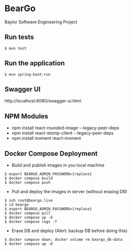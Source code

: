 # BearGo

Baylor Software Engineering Project

## Run tests

```
$ mvn test
```

## Run the application

```
$ mvn spring-boot:run
```

## Swagger UI

http://localhost:8080/swagger-ui.html


## NPM Modules

- npm install react-rounded-image --legacy-peer-deps
- npm install react-stomp-client --legacy-peer-deps
- npm install moment react-moment

## Docker Compose Deployment 

- Build and publish images in you local machine

```
$ export BEARGO_ADMIN_PASSWORD={replace}
$ docker compose build
$ docker compose push
```

- Pull and deploy the images in server (without erasing DB)

```
$ ssh root@beargo.live
$ cd beargo
$ export BEARGO_ADMIN_PASSWORD={replace}
$ docker compose pull
$ docker compose up -d
$ docker compose logs -f
```

- Erase DB and deploy (Alert: backup DB before doing this)

```
$ docker compose down; docker volume rm beargo_db-data
$ docker compose up -d
```